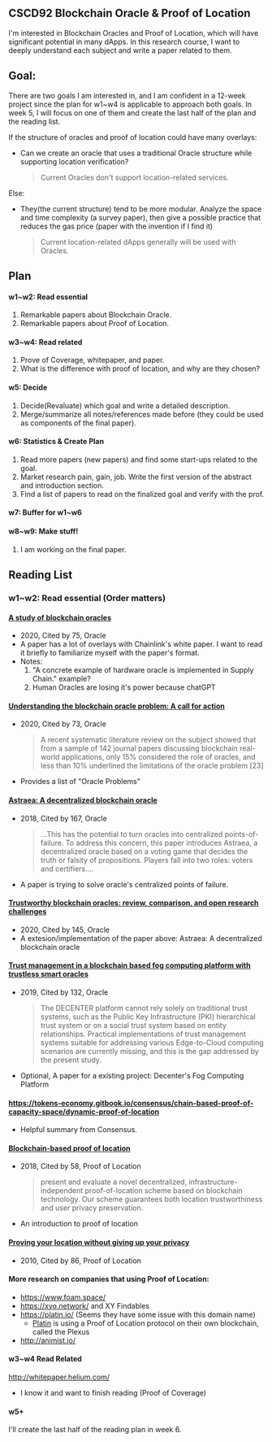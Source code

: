 ## CSCD92 Blockchain Oracle & Proof of Location

I'm interested in Blockchain Oracles and Proof of Location, which will have significant potential in many dApps. In this research course, I want to deeply understand each subject and write a paper related to them.



## Goal:

There are two goals I am interested in, and I am confident in a 12-week project since the plan for w1~w4 is applicable to approach both goals. In week 5, I will focus on one of them and create the last half of the plan and the reading list.

If the structure of oracles and proof of location could have many overlays:

- Can we create an oracle that uses a traditional Oracle structure while supporting location verification?

  > Current Oracles don't support location-related services.

Else:

- They(the current structure) tend to be more modular. Analyze the space and time complexity (a survey paper), then give a possible practice that reduces the gas price (paper with the invention if I find it)

  > Current location-related dApps generally will be used with Oracles.



## Plan

#### w1~w2: Read essential

1. Remarkable papers about Blockchain Oracle.
2. Remarkable papers about Proof of Location.

#### w3~w4: Read related

1. Prove of Coverage, whitepaper, and paper.
2. What is the difference with proof of location, and why are they chosen?

#### w5: Decide

1. Decide(Revaluate) which goal and write a detailed description.
2. Merge/summarize all notes/references made before (they could be used as components of the final paper).

#### w6: Statistics & Create Plan

1. Read more papers (new papers) and find some start-ups related to the goal.
2. Market research pain, gain, job. Write the first version of the abstract and introduction section.
3. Find a list of papers to read on the finalized goal and verify with the prof.

#### w7: Buffer for w1~w6

#### w8~w9: Make stuff!

1. I am working on the final paper.



## Reading List

### w1~w2: Read essential (Order matters)

#### [A study of blockchain oracles](https://arxiv.org/abs/2004.07140)

- 2020, Cited by 75, Oracle
- A paper has a lot of overlays with Chainlink's white paper. I want to read it briefly to familiarize myself with the paper's format.
- Notes: 
  1. "A concrete example of hardware oracle is implemented in Supply Chain." example?
  2. Human Oracles are losing it's power because chatGPT

#### [Understanding the blockchain oracle problem: A call for action](https://www.mdpi.com/874348)

- 2020, Cited by 73, Oracle

  > A recent systematic literature review on the subject showed that from a sample of 142 journal papers discussing blockchain real-world applications, only 15% considered the role of oracles, and less than 10% underlined the limitations of the oracle problem [23]

- Provides a list of "Oracle Problems"

#### [Astraea: A decentralized blockchain oracle](https://ieeexplore.ieee.org/abstract/document/8726819/)

- 2018, Cited by 167, Oracle

  > ...This has the potential to turn oracles into centralized points-of-failure. To address this concern, this paper introduces Astraea, a decentralized oracle based on a voting game that decides the truth or falsity of propositions. Players fall into two roles: voters and certifiers....

- A paper is trying to solve oracle's centralized points of failure.

#### [Trustworthy blockchain oracles: review, comparison, and open research challenges](https://ieeexplore.ieee.org/abstract/document/9086815/)

- 2020, Cited by 145, Oracle
- A extesion/implementation of the paper above: Astraea: A decentralized blockchain oracle

#### [Trust management in a blockchain based fog computing platform with trustless smart oracles](https://www.sciencedirect.com/science/article/pii/S0167739X19301281)

- 2019, Cited by 132, Oracle

  > The DECENTER platform cannot rely solely on traditional trust systems, such as the Public Key Infrastructure (PKI) hierarchical trust system or on a social trust system based on entity relationships. Practical implementations of trust management systems suitable for addressing various Edge-to-Cloud computing scenarios are currently missing, and this is the gap addressed by the present study.

- Optional, A paper for a existing project: Decenter's Fog Computing Platform

#### https://tokens-economy.gitbook.io/consensus/chain-based-proof-of-capacity-space/dynamic-proof-of-location

- Helpful summary from Consensus.

#### [Blockchain-based **proof** of **location**](https://ieeexplore.ieee.org/abstract/document/8431966/?casa_token=fRy80lFmn9IAAAAA:JYF-cqrfzRJ3J_E6mQvpcqU2NlAVxlm9N_7by1vFaAwfc9N2sZlUn66bLliBS5C70MpfUMw)

- 2018, Cited by 58, Proof of Location

  > present and evaluate a novel decentralized, infrastructure-independent proof-of-location scheme based on blockchain technology. Our scheme guarantees both location trustworthiness and user privacy preservation.

- An introduction to proof of location

#### [**Proving** your **location** without giving up your privacy](https://dl.acm.org/doi/abs/10.1145/1734583.1734586?casa_token=qzBSYP9At5UAAAAA:1EhsIxGX3iIwg_Cwf6GCZxaBcyjjc4__h-wTpgSq1URK2m5Y28ffqmuupxzacLJHHHy0ijKnE0I)

- 2010, Cited by 86, Proof of Location

#### More research on companies that using Proof of Location:

- https://www.foam.space/
- https://xyo.network/ and XY Findables
- https://platin.io/ (Seems they have some issue with this domain name)
  - [Platin](https://platin.io/) is using a Proof of Location protocol on their own blockchain, called the Plexus
- http://animist.io/

#### w3~w4 Read Related

http://whitepaper.helium.com/

- I know it and want to finish reading (Proof of Coverage)

#### w5+

I'll create the last half of the reading plan in week 6.







